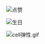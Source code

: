 
![点赞](https://upload-images.jianshu.io/upload_images/1846524-c96bf34694b32892.gif?imageMogr2/auto-orient/strip)

![生日](https://upload-images.jianshu.io/upload_images/1846524-598b9d884026376b.gif?imageMogr2/auto-orient/strip)

![cell弹性.gif](https://upload-images.jianshu.io/upload_images/1846524-aacfee00fe309d03.gif?imageMogr2/auto-orient/strip)
